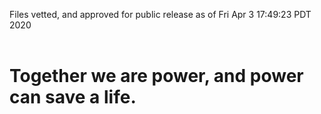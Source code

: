 Files vetted, and approved for public release as of Fri Apr  3 17:49:23 PDT 2020<br><br><h1>Together we are power, and power can save a life.</h1>
